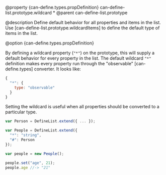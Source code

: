 @property {can-define.types.propDefinition} can-define-list.prototype.wildcard *
@parent can-define-list.prototype

@description Define default behavior for all properties and items in the list. Use
[can-define-list.prototype.wildcardItems] to define the default type of items in the list.

@option {can-define.types.propDefinition}

By defining a wildcard property (`"*"`) on the prototype, this will supply a
default behavior for every property in the list.  The default wildcard `"*"` definition
makes every property run through the "observable" [can-define.types] converter.
It looks like:

```js
{
  "*": {
    type: "observable"
  }
}
```

Setting the wildcard is useful when all properties should be converted to a particular type.

```js
var Person = DefineList.extend({ ... });

var People = DefineList.extend({
  "*": "string",
  "#": Person
});

var people = new People();

people.set("age", 21);
people.age //-> "21"
```
